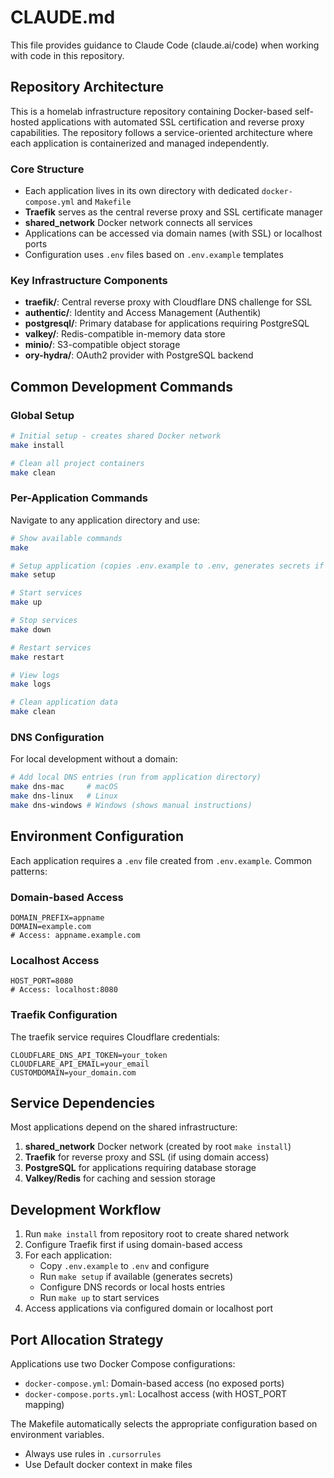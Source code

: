 # CLAUDE.md

This file provides guidance to Claude Code (claude.ai/code) when working with code in this repository.

## Repository Architecture

This is a homelab infrastructure repository containing Docker-based self-hosted applications with automated SSL certification and reverse proxy capabilities. The repository follows a service-oriented architecture where each application is containerized and managed independently.

### Core Structure
- Each application lives in its own directory with dedicated `docker-compose.yml` and `Makefile`
- **Traefik** serves as the central reverse proxy and SSL certificate manager
- **shared_network** Docker network connects all services
- Applications can be accessed via domain names (with SSL) or localhost ports
- Configuration uses `.env` files based on `.env.example` templates

### Key Infrastructure Components
- **traefik/**: Central reverse proxy with Cloudflare DNS challenge for SSL
- **authentic/**: Identity and Access Management (Authentik)
- **postgresql/**: Primary database for applications requiring PostgreSQL
- **valkey/**: Redis-compatible in-memory data store
- **minio/**: S3-compatible object storage
- **ory-hydra/**: OAuth2 provider with PostgreSQL backend

## Common Development Commands

### Global Setup
```bash
# Initial setup - creates shared Docker network
make install

# Clean all project containers
make clean
```

### Per-Application Commands
Navigate to any application directory and use:
```bash
# Show available commands
make

# Setup application (copies .env.example to .env, generates secrets if needed)
make setup

# Start services
make up

# Stop services  
make down

# Restart services
make restart

# View logs
make logs

# Clean application data
make clean
```

### DNS Configuration
For local development without a domain:
```bash
# Add local DNS entries (run from application directory)
make dns-mac     # macOS
make dns-linux   # Linux  
make dns-windows # Windows (shows manual instructions)
```

## Environment Configuration

Each application requires a `.env` file created from `.env.example`. Common patterns:

### Domain-based Access
```
DOMAIN_PREFIX=appname
DOMAIN=example.com
# Access: appname.example.com
```

### Localhost Access
```
HOST_PORT=8080
# Access: localhost:8080
```

### Traefik Configuration
The traefik service requires Cloudflare credentials:
```
CLOUDFLARE_DNS_API_TOKEN=your_token
CLOUDFLARE_API_EMAIL=your_email
CUSTOMDOMAIN=your_domain.com
```

## Service Dependencies

Most applications depend on the shared infrastructure:
1. **shared_network** Docker network (created by root `make install`)
2. **Traefik** for reverse proxy and SSL (if using domain access)
3. **PostgreSQL** for applications requiring database storage
4. **Valkey/Redis** for caching and session storage

## Development Workflow

1. Run `make install` from repository root to create shared network
2. Configure Traefik first if using domain-based access
3. For each application:
   - Copy `.env.example` to `.env` and configure
   - Run `make setup` if available (generates secrets)
   - Configure DNS records or local hosts entries
   - Run `make up` to start services
4. Access applications via configured domain or localhost port

## Port Allocation Strategy

Applications use two Docker Compose configurations:
- `docker-compose.yml`: Domain-based access (no exposed ports)
- `docker-compose.ports.yml`: Localhost access (with HOST_PORT mapping)

The Makefile automatically selects the appropriate configuration based on environment variables.

- Always use rules in `.cursorrules`
- Use Default docker context in make files